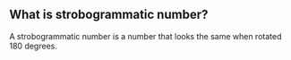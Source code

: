 ## What is strobogrammatic number?
A strobogrammatic number is a number that looks the same when rotated 180 degrees.